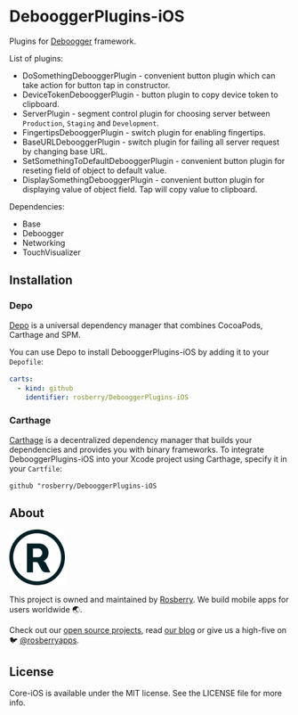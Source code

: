 # DebooggerPlugins-iOS

Plugins for [Deboogger](https://github.com/Rosberry/Deboogger) framework.

List of plugins:
- DoSomethingDebooggerPlugin - convenient button plugin which can take action for button tap in constructor.
- DeviceTokenDebooggerPlugin - button plugin to copy device token to clipboard.
- ServerPlugin - segment control plugin for choosing server between `Production`, `Staging` and `Development`.
- FingertipsDebooggerPlugin - switch plugin for enabling fingertips.
- BaseURLDebooggerPlugin - switch plugin for failing all server request by changing base URL.
- SetSomethingToDefaultDebooggerPlugin - convenient button plugin for reseting field of object to default value.
- DisplaySomethingDebooggerPlugin - convenient button plugin for displaying value of object field. Tap will copy value to clipboard.

Dependencies:
- Base
- Deboogger
- Networking
- TouchVisualizer

## Installation

### Depo

[Depo](https://github.com/rosberry/depo) is a universal dependency manager that combines CocoaPods, Carthage and SPM.

You can use Depo to install DebooggerPlugins-iOS by adding it to your `Depofile`:
```yaml
carts:
  - kind: github
    identifier: rosberry/DebooggerPlugins-iOS
```

### Carthage

[Carthage](https://github.com/Carthage/Carthage) is a decentralized dependency manager that builds your dependencies and provides you with binary frameworks. To integrate DebooggerPlugins-iOS into your Xcode project using Carthage, specify it in your `Cartfile`:

```ogdl
github "rosberry/DebooggerPlugins-iOS
```

## About

<img src="https://github.com/rosberry/Foundation/blob/master/Assets/full_logo.png?raw=true" height="100" />

This project is owned and maintained by [Rosberry](http://rosberry.com). We build mobile apps for users worldwide 🌏.

Check out our [open source projects](https://github.com/rosberry), read [our blog](https://medium.com/@Rosberry) or give us a high-five on 🐦 [@rosberryapps](http://twitter.com/RosberryApps).

## License

Core-iOS is available under the MIT license. See the LICENSE file for more info.

